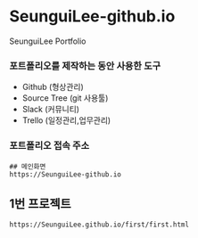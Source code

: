 # SeunguiLee-github.io
SeunguiLee Portfolio

### 포트폴리오를 제작하는 동안 사용한 도구

- Github (형상관리)
- Source Tree (git 사용툴)
- Slack (커뮤니티)
- Trello (일정관리,업무관리)

### 포트폴리오 접속 주소
```
## 메인화면
https://SeunguiLee-github.io
```
## 1번 프로젝트
```
https://SeunguiLee.github.io/first/first.html
```